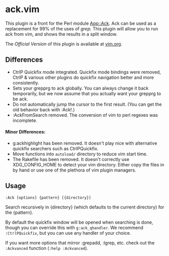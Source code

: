 # ack.vim #

This plugin is a front for the Perl module
[App::Ack](http://search.cpan.org/~petdance/ack/ack).  Ack can be used as
a replacement for 99% of the uses of _grep_.  This plugin will allow you to run
ack from vim, and shows the results in a split window.

The *Official Version* of this plugin is available at
[vim.org](http://www.vim.org/scripts/script.php?script_id=2572).

## Differences ##

- CtrlP Quickfix mode integrated. Quickfix mode bindings were removed, CtrlP
  & various other plugins do quickfix navigation better and more consistently.
- Sets your grepprg to ack globally. You can always change it back
  temporarily, but we now assume that you actually want your grepprg to be ack.
- Do not automatically jump the cursor to the first result. (You can get the old
  behavior back with :Ack!.)
- :AckFromSearch removed. The conversion of vim to perl regexes was incomplete.

#### Minor Differences:
- g:ackhighlight has been removed. It doesn't play nice with alternative
  quickfix searchers such as CtrlPQuickfix.
- Move functions into `autoload/` directory to reduce vim start time.
- The Rakefile has been removed. It doesn't correctly use XDG_CONFIG_HOME to
  detect your vim directory. Either copy the files in by hand or use one of the
  plethora of vim plugin managers.

## Usage ##

    :Ack [options] {pattern} [{directory}]

Search recursively in {directory} (which defaults to the current directory) for
the {pattern}.

By default the quickfix window will be opened when searching is done, though you
can override this with `g:ack_qhandler`. We recommend `:CtrlPQuickfix`, but you
can use any handler of your choice.

If you want more options that mirror :grepadd, :lgrep, etc. check out the
`:Ackvanced` function (`:help :Ackvanced`).
